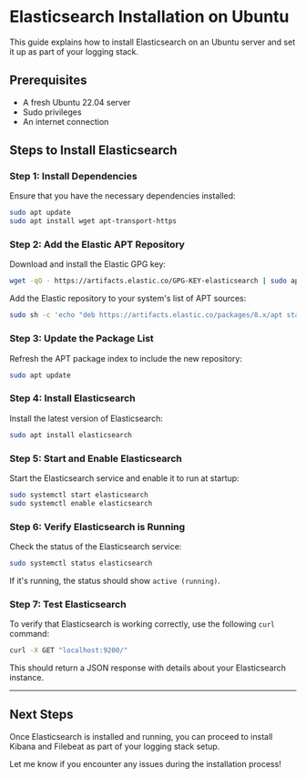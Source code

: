 # Elasticsearch Installation on Ubuntu

This guide explains how to install Elasticsearch on an Ubuntu server and set it up as part of your logging stack.

## Prerequisites

- A fresh Ubuntu 22.04 server
- Sudo privileges
- An internet connection

## Steps to Install Elasticsearch

### Step 1: Install Dependencies

Ensure that you have the necessary dependencies installed:

```bash
sudo apt update
sudo apt install wget apt-transport-https
```

### Step 2: Add the Elastic APT Repository

Download and install the Elastic GPG key:

```bash
wget -qO - https://artifacts.elastic.co/GPG-KEY-elasticsearch | sudo apt-key add -
```

Add the Elastic repository to your system's list of APT sources:

```bash
sudo sh -c 'echo "deb https://artifacts.elastic.co/packages/8.x/apt stable main" > /etc/apt/sources.list.d/elastic-8.x.list'
```

### Step 3: Update the Package List

Refresh the APT package index to include the new repository:

```bash
sudo apt update
```

### Step 4: Install Elasticsearch

Install the latest version of Elasticsearch:

```bash
sudo apt install elasticsearch
```

### Step 5: Start and Enable Elasticsearch

Start the Elasticsearch service and enable it to run at startup:

```bash
sudo systemctl start elasticsearch
sudo systemctl enable elasticsearch
```

### Step 6: Verify Elasticsearch is Running

Check the status of the Elasticsearch service:

```bash
sudo systemctl status elasticsearch
```

If it's running, the status should show `active (running)`.

### Step 7: Test Elasticsearch

To verify that Elasticsearch is working correctly, use the following `curl` command:

```bash
curl -X GET "localhost:9200/"
```

This should return a JSON response with details about your Elasticsearch instance.

---

## Next Steps

Once Elasticsearch is installed and running, you can proceed to install Kibana and Filebeat as part of your logging stack setup.

Let me know if you encounter any issues during the installation process!

